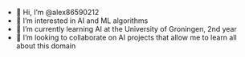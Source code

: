 - 👋 Hi, I’m @alex86590212
- 👀 I’m interested in AI and ML algorithms
- 🌱 I’m currently learning AI at the University of Groningen, 2nd year
- 💞️ I’m looking to collaborate on AI projects that allow me to learn all about this domain


<!---
alex86590212/alex86590212 is a ✨ special ✨ repository because its `README.md` (this file) appears on your GitHub profile.
You can click the Preview link to take a look at your changes.
--->
